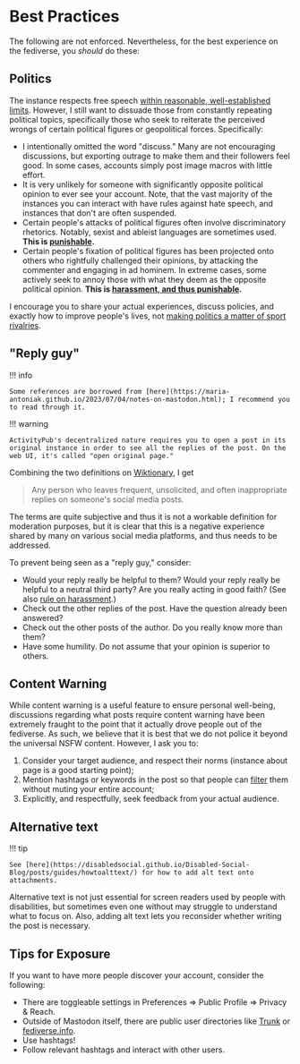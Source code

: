 # Best Practices

The following are not enforced. Nevertheless, for the best experience on the fediverse, you *should* do these:

## Politics

The instance respects free speech [within reasonable, well-established limits](rules.md). However, I still want to dissuade those from constantly repeating political topics, specifically those who seek to reiterate the perceived wrongs of certain political figures or geopolitical forces. Specifically:

* I intentionally omitted the word "discuss." Many are not encouraging discussions, but exporting outrage to make them and their followers feel good. In some cases, accounts simply post image macros with little effort.
* It is very unlikely for someone with significantly opposite political opinion to ever see your account. Note, that the vast majority of the instances you can interact with have rules against hate speech, and instances that don't are often suspended.
* Certain people's attacks of political figures often involve discriminatory rhetorics. Notably, sexist and ableist languages are sometimes used. **This is [punishable](rules.md#no-discrimination).**
* Certain people's fixation of political figures has been projected onto others who rightfully challenged their opinions, by attacking the commenter and engaging in ad hominem. In extreme cases, some actively seek to annoy those with what they deem as the opposite political opinion. **This is [harassment, and thus punishable](rules.md#no-harassment).**

I encourage you to share your actual experiences, discuss policies, and exactly how to improve people's lives, not [making politics a matter of sport rivalries](https://news.ku.edu/2015/04/13/study-most-partisans-treat-politics-sports-rivalries-instead-focusing-issues).

## "Reply guy"

!!! info

    Some references are borrowed from [here](https://maria-antoniak.github.io/2023/07/04/notes-on-mastodon.html); I recommend you to read through it.

!!! warning

    ActivityPub's decentralized nature requires you to open a post in its original instance in order to see all the replies of the post. On the web UI, it's called "open original page."

Combining the two definitions on [Wiktionary](https://en.wiktionary.org/wiki/reply_guy), I get

> Any person who leaves frequent, unsolicited, and often inappropriate replies on someone's social media posts.

The terms are quite subjective and thus it is not a workable definition for moderation purposes, but it is clear that this is a negative experience shared by many on various social media platforms, and thus needs to be addressed.

To prevent being seen as a "reply guy," consider:

* Would your reply really be helpful to them? Would your reply really be helpful to a neutral third party? Are you really acting in good faith? (See also [rule on harassment](rules.md#no-harassment).)
* Check out the other replies of the post. Have the question already been answered?
* Check out the other posts of the author. Do you really know more than them?
* Have some humility. Do not assume that your opinion is superior to others.

## Content Warning

While content warning is a useful feature to ensure personal well-being, discussions regarding what posts require content warning have been extremely fraught to the point that it actually drove people out of the fediverse. As such, we believe that it is best that we do not police it beyond the universal NSFW content. However, I ask you to:

1. Consider your target audience, and respect their norms (instance about page is a good starting point);
2. Mention hashtags or keywords in the post so that people can [filter](https://fedi.tips/filtering-your-timeline-to-hide-posts-on-mastodon/) them without muting your entire account;
3. Explicitly, and respectfully, seek feedback from your actual audience.

## Alternative text

!!! tip

    See [here](https://disabledsocial.github.io/Disabled-Social-Blog/posts/guides/howtoalttext/) for how to add alt text onto attachments.

Alternative text is not just essential for screen readers used by people with disabilities, but sometimes even one without may struggle to understand what to focus on. Also, adding alt text lets you reconsider whether writing the post is necessary.

## Tips for Exposure

If you want to have more people discover your account, consider the following:

* There are toggleable settings in Preferences => Public Profile => Privacy & Reach.
* Outside of Mastodon itself, there are public user directories like [Trunk](https://communitywiki.org/trunk) or [fediverse.info](https://fediverse.info/explore/people).
* Use hashtags!
* Follow relevant hashtags and interact with other users.
